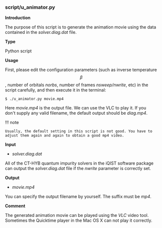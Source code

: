 ### script/u_animator.py

**Introduction**

The purpose of this script is to generate the animation movie using the data contained in the *solver.diag.dat* file.

**Type**

Python script

**Usage**

First, please edit the configuration parameters (such as inverse temperature $$\beta$$, number of orbitals *norbs*, number of frames *nsweep/nwrite*, etc) in the script carefully, and then execute it in the terminal:

```
$ ./u_animator.py movie.mp4
```

Here *movie.mp4* is the output file. We can use the VLC to play it. If you don't supply any valid filename, the default output should be *diag.mp4*.

!!! note

    Usually, the default setting in this script is not good. You have to adjust them again and again to obtain a good mp4 video.

**Input**

* *solver.diag.dat*

All of the CT-HYB quantum impurity solvers in the iQIST software package can output the *solver.diag.dat* file if the *nwrite* parameter is correctly set.

**Output**

* *movie.mp4*

You can specify the output filename by yourself. The suffix must be *mp4*.

**Comment**

The generated animation movie can be played using the *VLC* video tool. Sometimes the Quicktime player in the Mac OS X can not play it correctly.
